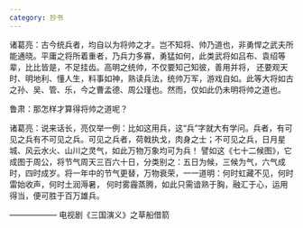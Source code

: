 ```yaml
---
category: 抄书
---
```


诸葛亮：古今统兵者，均自以为将帅之才。岂不知将、帅乃道也，非勇悍之武夫所能通晓。平庸之将所着重者，乃兵力多寡，勇猛如何，此类武将如吕布、袁绍等辈，比比皆是，不足挂齿。高明之统帅，不仅要知己知彼，善用并将，
还要观天时、明地利、懂人生，料事如神，熟读兵法，统帅万军，游戏自如。此等大将如古之孙、吴、管、乐，今之曹孟德、周公瑾也。然而，仅如此仍未明将帅之道也。

鲁肃：那怎样才算得将帅之道呢？

诸葛亮：说来话长，亮仅举一例：比如这用兵，这“兵”字就大有学问。兵者，有可见之兵有不可见之兵。可见之兵者，荷戟执戈，肉身之士；不可见之兵，日月星城、风云水火、山川之灵气，如此万物万象均可为兵！
譬如这《七十二候图》，它成图于周公，将节气周天三百六十日，分类别之：五日为候，三候为气，六气成时，四时成岁。将一年中的节气更替，万物衰荣，一一道明：何时虹藏不见，何时雷始收声，何时土润溽暑，
何时雾霾蒸腾，如此只需谙熟于胸，融汇于心，运用得当，便可胜于百万雄兵。

—————— 电视剧《三国演义》之草船借箭
